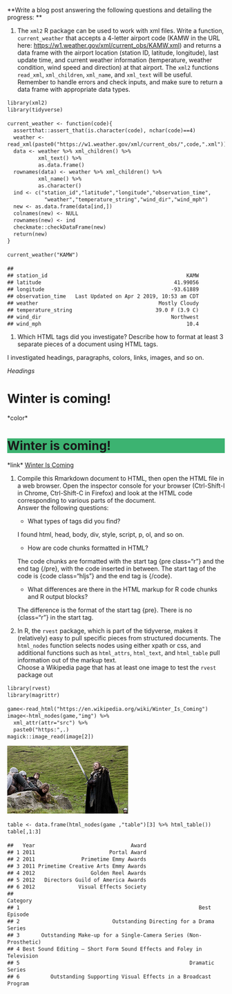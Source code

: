 **Write a blog post answering the following questions and detailing the
progress: **

1.  The `xml2` R package can be used to work with xml files. Write a
    function, `current_weather` that accepts a 4-letter airport code
    (KAMW in the URL here:
    <a href="https://w1.weather.gov/xml/current_obs/KAMW.xml" class="uri">https://w1.weather.gov/xml/current_obs/KAMW.xml</a>)
    and returns a data frame with the airport location (station ID,
    latitude, longitude), last update time, and current weather
    information (temperature, weather condition, wind speed and
    direction) at that airport. The `xml2` functions `read_xml`,
    `xml_children`, `xml_name`, and `xml_text` will be useful. Remember
    to handle errors and check inputs, and make sure to return a data
    frame with appropriate data types.

<!-- -->

    library(xml2)
    library(tidyverse)

    current_weather <- function(code){
      assertthat::assert_that(is.character(code), nchar(code)==4)
      weather <- read_xml(paste0("https://w1.weather.gov/xml/current_obs/",code,".xml"))
      data <- weather %>% xml_children() %>%
              xml_text() %>%
              as.data.frame()
      rownames(data) <- weather %>% xml_children() %>%
              xml_name() %>%
              as.character()
      ind <- c("station_id","latitude","longitude","observation_time",
                "weather","temperature_string","wind_dir","wind_mph")
      new <- as.data.frame(data[ind,])
      colnames(new) <- NULL
      rownames(new) <- ind
      checkmate::checkDataFrame(new)
      return(new)
    }

    current_weather("KAMW")

    ##                                                            
    ## station_id                                             KAMW
    ## latitude                                           41.99056
    ## longitude                                         -93.61889
    ## observation_time   Last Updated on Apr 2 2019, 10:53 am CDT
    ## weather                                       Mostly Cloudy
    ## temperature_string                           39.0 F (3.9 C)
    ## wind_dir                                          Northwest
    ## wind_mph                                               10.4

1.  Which HTML tags did you investigate? Describe how to format at least
    3 separate pieces of a document using HTML tags.

I investigated headings, paragraphs, colors, links, images, and so on.

*Headings*
<h1>
Winter is coming!
</h1>
*color*
<h1 style="background-color:rgb(60, 179, 113);">
Winter is coming!
</h1>
*link* <a href="https://en.wikipedia.org/wiki/Winter_Is_Coming"> Winter
Is Coming</a>

1.  Compile this Rmarkdown document to HTML, then open the HTML file in
    a web browser. Open the inspector console for your browser
    (Ctrl-Shift-I in Chrome, Ctrl-Shift-C in Firefox) and look at the
    HTML code corresponding to various parts of the document. <br>
    Answer the following questions:

    -   What types of tags did you find?

    I found html, head, body, div, style, script, p, ol, and so on.

    -   How are code chunks formatted in HTML?

    The code chunks are formatted with the start tag {pre class=“r”} and
    the end tag {/pre}, with the code inserted in between. The start tag
    of the code is {code class=“hljs”} and the end tag is {/code}.

    -   What differences are there in the HTML markup for R code chunks
        and R output blocks?

    The difference is the format of the start tag {pre}. There is no
    {class=“r”} in the start tag.

2.  In R, the `rvest` package, which is part of the tidyverse, makes it
    (relatively) easy to pull specific pieces from structured documents.
    The `html_nodes` function selects nodes using either xpath or css,
    and additional functions such as `html_attrs`, `html_text`, and
    `html_table` pull information out of the markup text.<br> Choose a
    Wikipedia page that has at least one image to test the `rvest`
    package out

<!-- -->

    library(rvest)
    library(magrittr)

    game<-read_html("https://en.wikipedia.org/wiki/Winter_Is_Coming")
    image<-html_nodes(game,"img") %>% 
      xml_attr(attr="src") %>%
      paste0("https:",.) 
    magick::image_read(image[2])

<img src="../figure/09/HouJing/unnamed-chunk-2-1.png" width="280" />

    table <- data.frame(html_nodes(game ,"table")[3] %>% html_table())
    table[,1:3]

    ##   Year                               Award
    ## 1 2011                        Portal Award
    ## 2 2011               Primetime Emmy Awards
    ## 3 2011 Primetime Creative Arts Emmy Awards
    ## 4 2012                  Golden Reel Awards
    ## 5 2012   Directors Guild of America Awards
    ## 6 2012              Visual Effects Society
    ##                                                                Category
    ## 1                                                          Best Episode
    ## 2                              Outstanding Directing for a Drama Series
    ## 3       Outstanding Make-up for a Single-Camera Series (Non-Prosthetic)
    ## 4 Best Sound Editing — Short Form Sound Effects and Foley in Television
    ## 5                                                       Dramatic Series
    ## 6          Outstanding Supporting Visual Effects in a Broadcast Program
